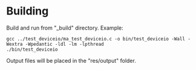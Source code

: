 Building
========
Build and run from "_build" directory. Example:

    gcc ../test_deviceio/ma_test_deviceio.c -o bin/test_deviceio -Wall -Wextra -Wpedantic -ldl -lm -lpthread
    ./bin/test_deviceio
    
Output files will be placed in the "res/output" folder.
